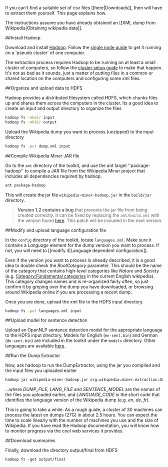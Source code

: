 If you can't find a suitable set of csv files [[here|Downloads]], then will have to extract them yourself. This page explains how.

The instructions assume you have already obtained an [[XML dump from Wikipedia|Obtaining wikipedia data]].

##Install Hadoop

Download and install [Hadoop](http://hadoop.apache.org). Follow the [single node guide](http://hadoop.apache.org/common/docs/current/single_node_setup.html) to get it running on a 'pseudo cluster' of one computer.

The extraction process requires Hadoop to be running on at least a small cluster of computers, so follow the [cluster setup guide](http://hadoop.apache.org/common/docs/current/cluster_setup.html) to make that happen. It's not as bad as it sounds, just a matter of putting files in a common or shared location on the computers and configuring some xml files.

##Organize and upload data to HDFS

Hadoop provides a distributed filesystem called HDFS, which chunks files up and shares them across the computers in the cluster. Its a good idea to create an input and output directory to organize the files

```bash
hadoop fs -mkdir input
hadoop fs -mkdir output
```

Upload the Wikipedia dump you want to process (unzipped) to the input directory

```bash
hadoop fs -put dump.xml input
```

##Compile Wikipedia Miner JAR file

Go to the `ant` directory of the toolkit, and use the ant target ''package-hadoop'' to compile a JAR file from the Wikipedia Miner project that includes all dependencies required by hadoop.

```bash
ant package-hadoop
```

This will create the jar file `wikipedia-miner-hadoop.jar` in the `build/jar` directory.

> **Version 1.2 contains a bug** that prevents the jar file from being created correctly. It can be fixed by replacing the `ant/build.xml` with the version found [here](http://wikipedia-miner.svn.sourceforge.net/viewvc/wikipedia-miner/trunk/ant/build.xml?revision=211&view=markup). This patch will be included in the next version.

##Modify and upload language configuration file

In the `config` directory of the toolkit, locate `languages.xml`. Make sure it contains a *Language* element for the dump version you want to process. If not, you will need to [[modify it|Language dependent configuration]].

Even if the version you want to process is already described, it is a good idea to double check the *RootCategory* parameter. This should be the name of the category that contains high-level categories like *Nature* and *Society* (e.g. [Category:Fundamental categories](http://en.wikipedia.org/wiki/Category:Fundamental_categories) in the current English wikipedia). This category changes names and is re-organized fairly often, so just confirm it by greping over the dump you have downloaded, or browsing around Wikipedia online if you are processing a recent dump.

Once you are done, upload the xml file to the HDFS input directory.

```bash
hadoop fs -put languages.xml input
```

##Upload model for sentence detection

Upload an OpenNLP sentence detection model for the appropriate language to the HDFS input directory. Models for English (`en-sent.bin`) and German (`de-sent.bin`) are included in the toolkit under the `models` directory. Other languages are available [here](http://opennlp.sourceforge.net/models). 

##Run the Dump Extractor

Now, ask hadoop to run the DumpExtractor, using the jar you compiled and the input files you uploaded earlier

```bash
hadoop jar wikipedia-miner-hadoop.jar org.wikipedia.miner.extraction.DumpExtractor input/DUMP_FILE input/LANG_FILE LANGUAGE_CODE input/SENTENCE_MODEL output
```

...where *DUMP_FILE*, *LANG_FILE* and *SENTENCE_MODEL* are the names of the files you uploaded earlier, and *LANGUAGE_CODE* is the short code that identifies the language version of the Wikipedia dump (e.g. *en*, *de*, *fr*).

This is going to take a while. As a rough guide, a cluster of 30 machines can process the latest en dumps (27G) in about 2.5 hours. You can expect the time to scale linearly with the number of machines you use and the size of Wikipedia. If you have read the Hadoop documentation, you will know how to monitor progress via the cool web services it provides.

##Download summaries

Finally, download the directory output/final from HDFS
```
hadoop fs -get output/final
```
